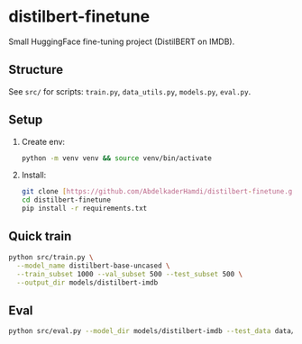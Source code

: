 # distilbert-finetune

Small HuggingFace fine-tuning project (DistilBERT on IMDB).

## Structure
See `src/` for scripts: `train.py`, `data_utils.py`, `models.py`, `eval.py`.

## Setup
1. Create env:
   ```bash
   python -m venv venv && source venv/bin/activate
   ```

2. Install:

   ```bash
   git clone [https://github.com/AbdelkaderHamdi/distilbert-finetune.git](https://github.com/AbdelkaderHamdi/distilbert-finetune.git)
   cd distilbert-finetune
   pip install -r requirements.txt
   ```

## Quick train

```bash
python src/train.py \
  --model_name distilbert-base-uncased \
  --train_subset 1000 --val_subset 500 --test_subset 500 \
  --output_dir models/distilbert-imdb
```

## Eval

```bash
python src/eval.py --model_dir models/distilbert-imdb --test_data data/processed/test.jsonl
```

